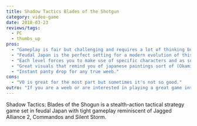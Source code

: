 ```yaml
---
title: Shadow Tactics Blades of the Shotgun
category: video-game
date: 2018-03-23
reviews/tags:
  - PC
  - thumbs_up
pros:
  - "Gameplay is fair but challenging and requires a lot of thinking but also quick reflexes."
  - "Feudal Japan is the perfect setting for a modern evolution of this line of classic games."
  - "Each level forces you to make use of specific characters and as such keeps the gameplay fresh throughout."
  - "Great visuals that remind you of japanese paintings sort of (Okami-esque)."
  - "Instant panty drop for any true weeb."
cons:
  - "VO is great for the most part but sometimes it's not so good."
outro: "If you are a weeb or are interested in playing a great game inspired by the classic JA2/Commandos games then you can't go wrong with Shadow Tactics: Blade of the Shogun."
---
```


Shadow Tactics: Blades of the Shogun is a stealth-action tactical strategy game set in feudal Japan with tight gameplay reminiscent of Jagged Alliance 2, Commandos and Silent Storm.
